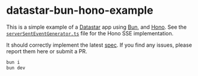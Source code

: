 # datastar-bun-hono-example

This is a simple example of a [Datastar](https://data-star.dev/) app using
[Bun](https://bun.sh/), and [Hono](https://hono.dev/). See the
[`serverSentEventGenerator.ts`](src/serverSentEventGenerator.ts) file for the Hono SSE implementation.

It should correctly implement the latest
[spec](https://github.com/starfederation/datastar/blob/main/sdk/ADR.md). If you find
any issues, please report them here or submit a PR.

```bash
bun i
bun dev
```
